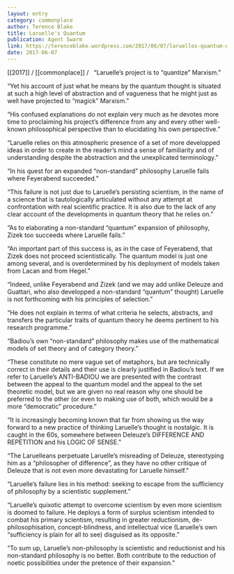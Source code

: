 ```yaml
---
layout: entry
category: commonplace
author: Terence Blake
title: Laruelle's Quantum
publication: Agent Swarm
link: https://terenceblake.wordpress.com/2017/06/07/laruelles-quantum-nostalgic-obscurity-and-the-manipulation-of-stereotypes/
date: 2017-06-07
---
```


[[2017]] / [[commonplace]] / 
 
“Laruelle’s project is to “quantize” Marxism.”

“Yet his account of just what he means by the quantum thought is situated at such a high level of abstraction and of vagueness that he might just as well have projected to “magick” Marxism.”

“His confused explanations do not explain very much as he devotes more time to proclaiming his project’s difference from any and every other well-known philosophical perspective than to elucidating his own perspective.”

“Laruelle relies on this atmospheric presence of a set of more developped ideas in order to create in the reader’s mind a sense of familiarity and of understanding despite the abstraction and the unexplicated terminology.”

“In his quest for an expanded “non-standard” philosophy Laruelle fails where Feyerabend succeeded.”

“This failure is not just due to Laruelle’s persisting scientism, in the name of a science that is tautologically articulated without any attempt at confrontation with real scientific practice. It is also due to the lack of any clear account of the developments in quantum theory that he relies on.”

“As to elaborating a non-standard “quantum” expansion of philosophy, Zizek too succeeds where Laruelle fails.”

“An important part of this success is, as in the case of Feyerabend, that Zizek does not proceed scientistically. The quantum model is just one among several, and is overdetermined by his deployment of models taken from Lacan and from Hegel.”

“Indeed, unlike Feyerabend and Zizek (and we may add unlike Deleuze and Guattari, who also developped a non-standard “quantum” thought) Laruelle is not forthcoming with his principles of selection.”

“He does not explain in terms of what criteria he selects, abstracts, and transfers the particular traits of quantum theory he deems pertinent to his research programme.”

“Badiou’s own “non-standard” philosophy makes use of the mathematical models of set theory and of category theory.”

“These constitute no mere vague set of metaphors, but are technically correct in their details and their use is clearly justified in Badiou’s text. If we refer to Laruelle’s ANTI-BADIOU we are presented with the contrast between the appeal to the quantum model and the appeal to the set theoretic model, but we are given no real reason why one should be preferred to the other (or even to making use of both, which would be a more “democratic” procedure.”

“It is increasingly becoming known that far from showing us the way forward to a new practice of thinking Laruelle’s thought is nostalgic. It is caught in the 60s, somewhere between Deleuze’s DIFFERENCE AND REPETITION and his LOGIC OF SENSE.”

“The Laruelleans perpetuate Laruelle’s misreading of Deleuze, stereotyping him as a “philosopher of difference”, as they have no other critique of Deleuze that is not even more devastating for Laruelle himself.”

“Laruelle’s failure lies in his method: seeking to escape from the sufficiency of philosophy by a scientistic supplement.”

“Laruelle’s quixotic attempt to overcome scientism by even more scientism is doomed to failure. He deploys a form of surplus scientism intended to combat his primary scientism, resulting in greater reductionism, de-philosophisation, concept-blindness, and intellectual vice (Laruelle’s own “sufficiency is plain for all to see) disguised as its opposite.”

“To sum up, Laruelle’s non-philosophy is scientistic and reductionist and his non-standard philosophy is no better. Both contribute to the reduction of noetic possibilities under the pretence of their expansion.”

